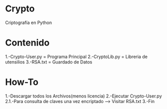 # Crypto
Criptografía en Python

Contenido
====================================
1.-Crypto-User.py  = Programa Principal
2.-CryptoLib.py    = Libreria de utensilios
3.-RSA.txt         = Guardado de Datos

How-To
====================================
1.-Descargar todos los Archivos(menos licencia)
2.-Ejecutar Crypto-User.py
  2.1.-Para consulta de claves una vez encriptado --> Visitar RSA.txt
3.-Fin
